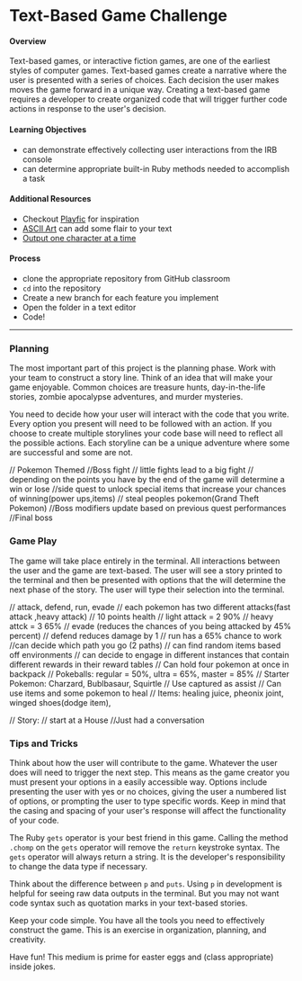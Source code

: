 # Text-Based Game Challenge

#### Overview

Text-based games, or interactive fiction games, are one of the earliest styles of computer games. Text-based games create a narrative where the user is presented with a series of choices. Each decision the user makes moves the game forward in a unique way. Creating a text-based game requires a developer to create organized code that will trigger further code actions in response to the user's decision.

#### Learning Objectives

- can demonstrate effectively collecting user interactions from the IRB console
- can determine appropriate built-in Ruby methods needed to accomplish a task

#### Additional Resources

- Checkout [Playfic](http://playfic.com/explore/popular) for inspiration
- [ASCII Art](https://www.asciiart.eu/) can add some flair to your text
- [Output one character at a time](https://stackoverflow.com/questions/4515157/read-a-ruby-string-one-character-at-a-time-for-word-wrapping)

#### Process

- clone the appropriate repository from GitHub classroom
- `cd` into the repository
- Create a new branch for each feature you implement
- Open the folder in a text editor
- Code!

---

### Planning

The most important part of this project is the planning phase. Work with your team to construct a story line. Think of an idea that will make your game enjoyable. Common choices are treasure hunts, day-in-the-life stories, zombie apocalypse adventures, and murder mysteries.

You need to decide how your user will interact with the code that you write. Every option you present will need to be followed with an action. If you choose to create multiple storylines your code base will need to reflect all the possible actions. Each storyline can be a unique adventure where some are successful and some are not.

// Pokemon Themed
//Boss fight 
// little fights lead to a big fight
// depending on the points you have by the end of the game will determine a win or lose
//side quest to unlock special items that increase your chances of winning(power ups,items)
// steal peoples pokemon(Grand Theft Pokemon)
 //Boss modifiers update based on previous quest performances   
//Final boss 

### Game Play

The game will take place entirely in the terminal. All interactions between the user and the game are text-based. The user will see a story printed to the terminal and then be presented with options that the will determine the next phase of the story. The user will type their selection into the terminal.

// attack, defend, run, evade
// each pokemon has two different attacks(fast attack ,heavy attack)
// 10 points health
// light attack = 2 90%
// heavy attck = 3 65%
// evade (reduces the chances of you being attacked by 45% percent)
// defend reduces damage by 1
// run has a 65% chance to work
//can decide which path you go (2 paths)
// can find random items based off environments
// can decide to engage in different instances that contain different rewards in their reward tables
// Can hold four pokemon at once in backpack
// Pokeballs: regular = 50%, ultra = 65%, master = 85%
// Starter Pokemon: Charzard, Bublbasaur, Squirtle
// Use captured as assist 
// Can use items and some pokemon to heal
// Items: healing juice, pheonix joint, winged shoes(dodge item),  


// Story:
// start at a House
//Just had a conversation


### Tips and Tricks

Think about how the user will contribute to the game. Whatever the user does will need to trigger the next step. This means as the game creator you must present your options in a easily accessible way. Options include presenting the user with yes or no choices, giving the user a numbered list of options, or prompting the user to type specific words. Keep in mind that the casing and spacing of your user's response will affect the functionality of your code.

The Ruby `gets` operator is your best friend in this game. Calling the method `.chomp` on the `gets` operator will remove the `return` keystroke syntax. The `gets` operator will always return a string. It is the developer's responsibility to change the data type if necessary.

Think about the difference between `p` and `puts`. Using `p` in development is helpful for seeing raw data outputs in the terminal. But you may not want code syntax such as quotation marks in your text-based stories.

Keep your code simple. You have all the tools you need to effectively construct the game. This is an exercise in organization, planning, and creativity.

Have fun! This medium is prime for easter eggs and (class appropriate) inside jokes.